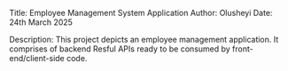 Title: Employee Management System Application
Author: Olusheyi
Date: 24th March 2025

Description:
This project depicts an employee management application.
It comprises of backend Resful APIs ready to be consumed by front-end/client-side code.


